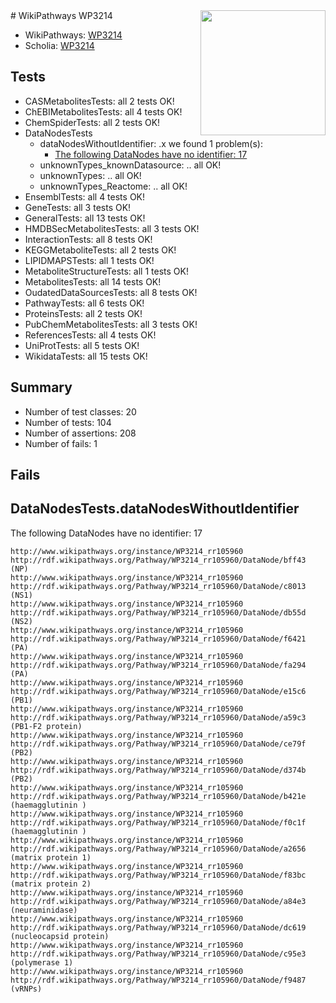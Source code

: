 <img style="float: right; width: 200px" src="https://upload.wikimedia.org/wikipedia/commons/thumb/8/83/Wplogo_with_text_500.png/640px-Wplogo_with_text_500.png" />
# WikiPathways WP3214

* WikiPathways: [WP3214](https://wikipathways.org/pathways/WP3214)
* Scholia: [WP3214](https://scholia.toolforge.org/wikipathways/WP3214)
## Tests
* CASMetabolitesTests: all 2 tests OK!
* ChEBIMetabolitesTests: all 4 tests OK!
* ChemSpiderTests: all 2 tests OK!
* DataNodesTests
    * dataNodesWithoutIdentifier: .x we found 1 problem(s):
        * [The following DataNodes have no identifier: 17](#8792c497)
    * unknownTypes_knownDatasource: .. all OK!
    * unknownTypes: .. all OK!
    * unknownTypes_Reactome: .. all OK!
* EnsemblTests: all 4 tests OK!
* GeneTests: all 3 tests OK!
* GeneralTests: all 13 tests OK!
* HMDBSecMetabolitesTests: all 3 tests OK!
* InteractionTests: all 8 tests OK!
* KEGGMetaboliteTests: all 2 tests OK!
* LIPIDMAPSTests: all 1 tests OK!
* MetaboliteStructureTests: all 1 tests OK!
* MetabolitesTests: all 14 tests OK!
* OudatedDataSourcesTests: all 8 tests OK!
* PathwayTests: all 6 tests OK!
* ProteinsTests: all 2 tests OK!
* PubChemMetabolitesTests: all 3 tests OK!
* ReferencesTests: all 4 tests OK!
* UniProtTests: all 5 tests OK!
* WikidataTests: all 15 tests OK!


## Summary

* Number of test classes: 20
* Number of tests: 104
* Number of assertions: 208
* Number of fails: 1

## Fails

<a name="8792c497" />

## DataNodesTests.dataNodesWithoutIdentifier

The following DataNodes have no identifier: 17
```
http://www.wikipathways.org/instance/WP3214_rr105960 http://rdf.wikipathways.org/Pathway/WP3214_rr105960/DataNode/bff43 (NP)
http://www.wikipathways.org/instance/WP3214_rr105960 http://rdf.wikipathways.org/Pathway/WP3214_rr105960/DataNode/c8013 (NS1)
http://www.wikipathways.org/instance/WP3214_rr105960 http://rdf.wikipathways.org/Pathway/WP3214_rr105960/DataNode/db55d (NS2)
http://www.wikipathways.org/instance/WP3214_rr105960 http://rdf.wikipathways.org/Pathway/WP3214_rr105960/DataNode/f6421 (PA)
http://www.wikipathways.org/instance/WP3214_rr105960 http://rdf.wikipathways.org/Pathway/WP3214_rr105960/DataNode/fa294 (PA)
http://www.wikipathways.org/instance/WP3214_rr105960 http://rdf.wikipathways.org/Pathway/WP3214_rr105960/DataNode/e15c6 (PB1)
http://www.wikipathways.org/instance/WP3214_rr105960 http://rdf.wikipathways.org/Pathway/WP3214_rr105960/DataNode/a59c3 (PB1-F2 protein)
http://www.wikipathways.org/instance/WP3214_rr105960 http://rdf.wikipathways.org/Pathway/WP3214_rr105960/DataNode/ce79f (PB2)
http://www.wikipathways.org/instance/WP3214_rr105960 http://rdf.wikipathways.org/Pathway/WP3214_rr105960/DataNode/d374b (PB2)
http://www.wikipathways.org/instance/WP3214_rr105960 http://rdf.wikipathways.org/Pathway/WP3214_rr105960/DataNode/b421e (haemagglutinin )
http://www.wikipathways.org/instance/WP3214_rr105960 http://rdf.wikipathways.org/Pathway/WP3214_rr105960/DataNode/f0c1f (haemagglutinin )
http://www.wikipathways.org/instance/WP3214_rr105960 http://rdf.wikipathways.org/Pathway/WP3214_rr105960/DataNode/a2656 (matrix protein 1)
http://www.wikipathways.org/instance/WP3214_rr105960 http://rdf.wikipathways.org/Pathway/WP3214_rr105960/DataNode/f83bc (matrix protein 2)
http://www.wikipathways.org/instance/WP3214_rr105960 http://rdf.wikipathways.org/Pathway/WP3214_rr105960/DataNode/a84e3 (neuraminidase)
http://www.wikipathways.org/instance/WP3214_rr105960 http://rdf.wikipathways.org/Pathway/WP3214_rr105960/DataNode/dc619 (nucleocapsid protein)
http://www.wikipathways.org/instance/WP3214_rr105960 http://rdf.wikipathways.org/Pathway/WP3214_rr105960/DataNode/c95e3 (polymerase 1)
http://www.wikipathways.org/instance/WP3214_rr105960 http://rdf.wikipathways.org/Pathway/WP3214_rr105960/DataNode/f9487 (vRNPs)
```

